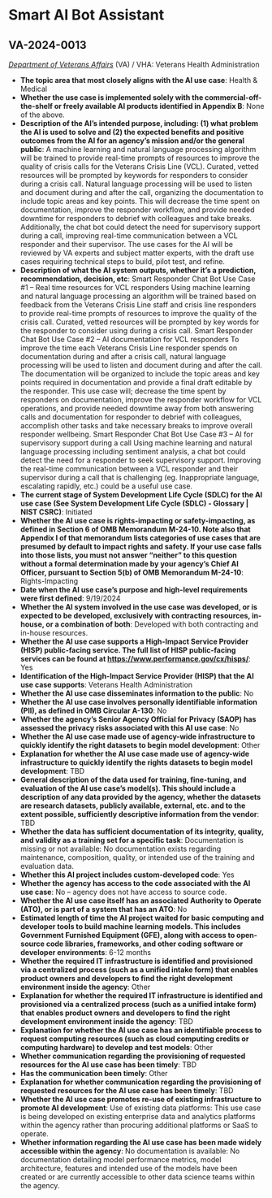 # Smart AI Bot Assistant
## VA-2024-0013
_[Department of Veterans Affairs](<../3_agency/Department of Veterans Affairs.md>)_ (VA) / VHA: Veterans Health Administration


+ **The topic area that most closely aligns with the AI use case**: Health & Medical
+ **Whether the use case is implemented solely with the commercial-off-the-shelf or freely available AI products identified in Appendix B**: None of the above.
+ **Description of the AI’s intended purpose, including: (1) what problem the AI is used to solve and (2) the expected benefits and positive outcomes from the AI for an agency’s mission and/or the general public**: A machine learning and natural language processing algorithm will be trained to provide real-time prompts of resources to improve the quality of crisis calls for the Veterans Crisis Line (VCL). Curated, vetted resources will be prompted by keywords for responders to consider during a crisis call. Natural language processing will be used to listen and document during and after the call, organizing the documentation to include topic areas and key points. This will decrease the time spent on documentation, improve the responder workflow, and provide needed downtime for responders to debrief with colleagues and take breaks. Additionally, the chat bot could detect the need for supervisory support during a call, improving real-time communication between a VCL responder and their supervisor. The use cases for the AI will be reviewed by VA experts and subject matter experts, with the draft use cases requiring technical steps to build, pilot test, and refine.
+ **Description of what the AI system outputs, whether it’s a prediction, recommendation, decision, etc**: Smart Responder Chat Bot Use Case #1 – Real time resources for VCL responders   Using machine learning and natural language processing an algorithm will be trained based on feedback from the Veterans Crisis Line staff and crisis line responders to provide real-time prompts of resources to improve the quality of the crisis call. Curated, vetted resources will be prompted by key words for the responder to consider using during a crisis call.   Smart Responder Chat Bot Use Case #2 – AI documentation for VCL responders   To improve the time each Veterans Crisis Line responder spends on documentation during and after a crisis call, natural language processing will be used to listen and document during and after the call. The documentation will be organized to include the topic areas and key points required in documentation and provide a final draft editable by the responder. This use case will; decrease the time spent by responders on documentation, improve the responder workflow for VCL operations, and provide needed downtime away from both answering calls and documentation for responder to debrief with colleagues, accomplish other tasks and take necessary breaks to improve overall responder wellbeing.   Smart Responder Chat Bot Use Case #3 – AI for supervisory support during a call   Using machine learning and natural language processing including sentiment analysis, a chat bot could detect the need for a responder to seek supervisory support. Improving the real-time communication between a VCL responder and their supervisor during a call that is challenging (eg. Inappropriate language, escalating rapidly, etc.) could be a useful use case.
+ **The current stage of System Development Life Cycle (SDLC) for the AI use case (See System Development Life Cycle (SDLC) - Glossary | NIST CSRC)**: Initiated
+ **Whether the AI use case is rights-impacting or safety-impacting, as defined in Section 6 of OMB Memorandum M-24-10. Note also that Appendix I of that memorandum lists categories of use cases that are presumed by default to impact rights and safety. If your use case falls into those lists, you must not answer “neither” to this question without a formal determination made by your agency’s Chief AI Officer, pursuant to Section 5(b) of OMB Memorandum M-24-10**: Rights-Impacting
+ **Date when the AI use case’s purpose and high-level requirements were first defined**: 9/19/2024
+ **Whether the AI system involved in the use case was developed, or is expected to be developed, exclusively with contracting resources, in-house, or a combination of both**: Developed with both contracting and in-house resources.
+ **Whether the AI use case supports a High-Impact Service Provider (HISP) public-facing service. The full list of HISP public-facing services can be found at https://www.performance.gov/cx/hisps/**: Yes
+ **Identification of the High-Impact Service Provider (HISP) that the AI use case supports**: Veterans Health Administration
+ **Whether the AI use case disseminates information to the public**: No
+ **Whether the AI use case involves personally identifiable information (PII), as defined in OMB Circular A-130**: No
+ **Whether the agency’s Senior Agency Official for Privacy (SAOP) has assessed the privacy risks associated with this AI use case**: No
+ **Whether the AI use case made use of agency-wide infrastructure to quickly identify the right datasets to begin model development**: Other
+ **Explanation for whether the AI use case made use of agency-wide infrastructure to quickly identify the rights datasets to begin model development**: TBD
+ **General description of the data used for training, fine-tuning, and evaluation of the AI use case’s model(s). This should include a description of any data provided by the agency, whether the datasets are research datasets, publicly available, external, etc. and to the extent possible, sufficiently descriptive information from the vendor**: TBD
+ **Whether the data has sufficient documentation of its integrity, quality, and validity as a training set for a specific task**: Documentation is missing or not available: No documentation exists regarding maintenance, composition, quality, or intended use of the training and evaluation data.
+ **Whether this AI project includes custom-developed code**: Yes
+ **Whether the agency has access to the code associated with the AI use case**: No – agency does not have access to source code.
+ **Whether the AI use case itself has an associated Authority to Operate (ATO), or is part of a system that has an ATO**: No
+ **Estimated length of time the AI project waited for basic computing and developer tools to build machine learning models. This includes Government Furnished Equipment (GFE), along with access to open-source code libraries, frameworks, and other coding software or developer environments**: 6-12 months
+ **Whether the required IT infrastructure is identified and provisioned via a centralized process (such as a unified intake form) that enables product owners and developers to find the right development environment inside the agency**: Other
+ **Explanation for whether the required IT infrastructure is identified and provisioned via a centralized process (such as a unified intake form) that enables product owners and developers to find the right development environment inside the agency**: TBD
+ **Explanation for whether the AI use case has an identifiable process to request computing resources (such as cloud computing credits or computing hardware) to develop and test models**: Other
+ **Whether communication regarding the provisioning of requested resources for the AI use case has been timely**: TBD
+ **Has the communication been timely**: Other
+ **Explanation for whether communication regarding the provisioning of requested resources for the AI use case has been timely**: TBD
+ **Whether the AI use case promotes re-use of existing infrastructure to promote AI development**: Use of existing data platforms: This use case is being developed on existing enterprise data and analytics platforms within the agency rather than procuring additional platforms or SaaS to operate.
+ **Whether information regarding the AI use case has been made widely accessible within the agency**: No documentation is available: No documentation detailing model performance metrics, model architecture, features and intended use of the models have been created or are currently accessible to other data science teams within the agency.